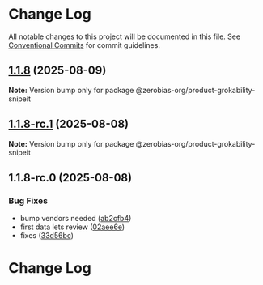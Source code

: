 # Change Log

All notable changes to this project will be documented in this file.
See [Conventional Commits](https://conventionalcommits.org) for commit guidelines.

## [1.1.8](https://github.com/zerobias-org/product/compare/@zerobias-org/product-grokability-snipeit@1.1.8-rc.1...@zerobias-org/product-grokability-snipeit@1.1.8) (2025-08-09)

**Note:** Version bump only for package @zerobias-org/product-grokability-snipeit





## [1.1.8-rc.1](https://github.com/zerobias-org/product/compare/@zerobias-org/product-grokability-snipeit@1.1.8-rc.0...@zerobias-org/product-grokability-snipeit@1.1.8-rc.1) (2025-08-08)

**Note:** Version bump only for package @zerobias-org/product-grokability-snipeit





## 1.1.8-rc.0 (2025-08-08)


### Bug Fixes

* bump vendors needed ([ab2cfb4](https://github.com/zerobias-org/product/commit/ab2cfb4a9cf2e3008e08b068f98011fec096c932))
* first data lets review ([02aee6e](https://github.com/zerobias-org/product/commit/02aee6e8c4f11675de7c63a00f4c8254a67a4dd7))
* fixes ([33d56bc](https://github.com/zerobias-org/product/commit/33d56bcaedf3fa5e3939a33c0fb57eda53539d05))





# Change Log
